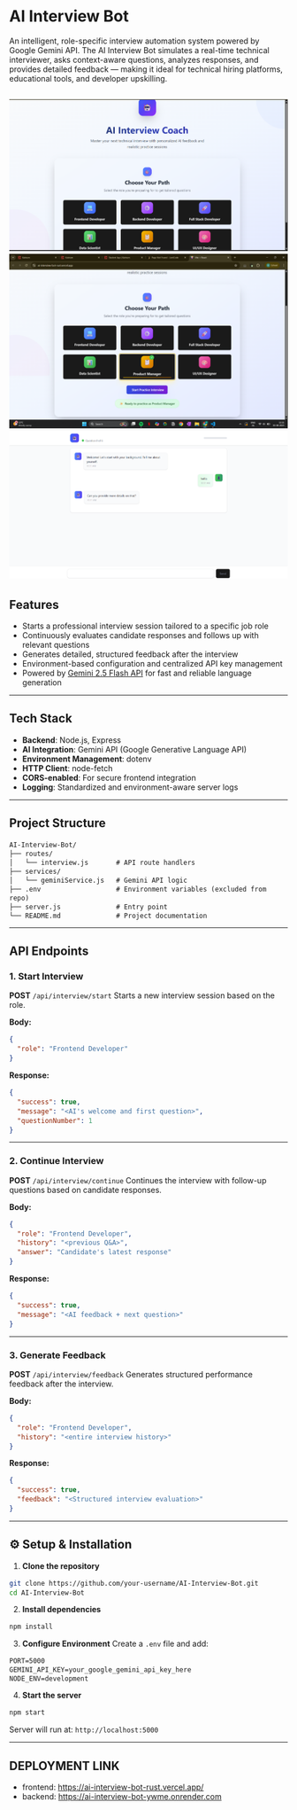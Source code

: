 

# AI Interview Bot

An intelligent, role-specific interview automation system powered by Google Gemini API. The AI Interview Bot simulates a real-time technical interviewer, asks context-aware questions, analyzes responses, and provides detailed feedback — making it ideal for technical hiring platforms, educational tools, and developer upskilling.


![alt text](image.png)
![alt text](image-1.png)
![alt text](image-2.png)
---

##  Features

*  Starts a professional interview session tailored to a specific job role
*  Continuously evaluates candidate responses and follows up with relevant questions
*  Generates detailed, structured feedback after the interview
*  Environment-based configuration and centralized API key management
*  Powered by [Gemini 2.5 Flash API](https://ai.google.dev/) for fast and reliable language generation

---

##  Tech Stack

* **Backend**: Node.js, Express
* **AI Integration**: Gemini API (Google Generative Language API)
* **Environment Management**: dotenv
* **HTTP Client**: node-fetch
* **CORS-enabled**: For secure frontend integration
* **Logging**: Standardized and environment-aware server logs

---

##  Project Structure

```
AI-Interview-Bot/
├── routes/
│   └── interview.js       # API route handlers
├── services/
│   └── geminiService.js   # Gemini API logic
├── .env                   # Environment variables (excluded from repo)
├── server.js              # Entry point
└── README.md              # Project documentation
```

---

## API Endpoints

### 1. Start Interview

**POST** `/api/interview/start`
Starts a new interview session based on the role.

**Body:**

```json
{
  "role": "Frontend Developer"
}
```

**Response:**

```json
{
  "success": true,
  "message": "<AI's welcome and first question>",
  "questionNumber": 1
}
```

---

### 2. Continue Interview

**POST** `/api/interview/continue`
Continues the interview with follow-up questions based on candidate responses.

**Body:**

```json
{
  "role": "Frontend Developer",
  "history": "<previous Q&A>",
  "answer": "Candidate's latest response"
}
```

**Response:**

```json
{
  "success": true,
  "message": "<AI feedback + next question>"
}
```

---

### 3. Generate Feedback

**POST** `/api/interview/feedback`
Generates structured performance feedback after the interview.

**Body:**

```json
{
  "role": "Frontend Developer",
  "history": "<entire interview history>"
}
```

**Response:**

```json
{
  "success": true,
  "feedback": "<Structured interview evaluation>"
}
```

---

## ⚙️ Setup & Installation

1. **Clone the repository**

```bash
git clone https://github.com/your-username/AI-Interview-Bot.git
cd AI-Interview-Bot
```

2. **Install dependencies**

```bash
npm install
```

3. **Configure Environment**
   Create a `.env` file and add:

```env
PORT=5000
GEMINI_API_KEY=your_google_gemini_api_key_here
NODE_ENV=development
```

4. **Start the server**

```bash
npm start
```

Server will run at: `http://localhost:5000`

---




## DEPLOYMENT LINK
- frontend: https://ai-interview-bot-rust.vercel.app/
- backend: https://ai-interview-bot-ywme.onrender.com

